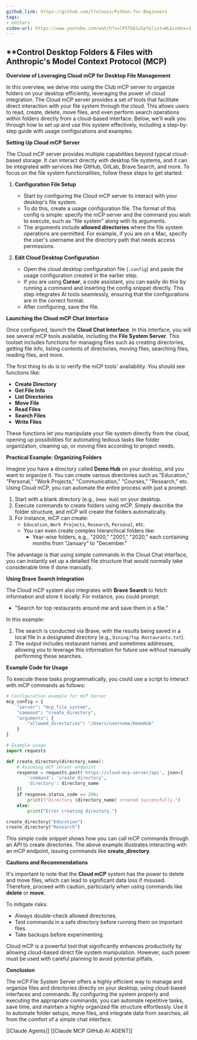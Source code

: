 ```yaml
---
github_link: https://github.com/frulouis/Python-for-Beginners
tags:
- editors
video-url: https://www.youtube.com/watch?v=lPSTbb1u5pY&list=WL&index=3
---
```

## **Control Desktop Folders & Files with Anthropic's Model Context Protocol (MCP)

**Overview of Leveraging Cloud mCP for Desktop File Management**

In this overview, we delve into using the Club mCP server to organize folders on your desktop efficiently, leveraging the power of cloud integration. The Cloud mCP server provides a set of tools that facilitate direct interaction with your file system through the cloud. This allows users to read, create, delete, move files, and even perform search operations within folders directly from a cloud-based interface. Below, we'll walk you through how to set up and use this system effectively, including a step-by-step guide with usage configurations and examples.

**Setting Up Cloud mCP Server**

The Cloud mCP server provides multiple capabilities beyond typical cloud-based storage. It can interact directly with desktop file systems, and it can be integrated with services like GitHub, GitLab, Brave Search, and more. To focus on the file system functionalities, follow these steps to get started:

1. **Configuration File Setup**
   - Start by configuring the Cloud mCP server to interact with your desktop's file system.
   - To do this, create a usage configuration file. The format of this config is simple: specify the mCP server and the command you wish to execute, such as "file system" along with its arguments.
   - The arguments include **allowed directories** where the file system operations are permitted. For example, if you are on a Mac, specify the user's username and the directory path that needs access permissions.

2. **Edit Cloud Desktop Configuration**
   - Open the cloud desktop configuration file (`.config`) and paste the usage configuration created in the earlier step.
   - If you are using **Cursor**, a code assistant, you can easily do this by running a command and inserting the config snippet directly. This step integrates AI tools seamlessly, ensuring that the configurations are in the correct format.
   - After configuring, save the file.

**Launching the Cloud mCP Chat Interface**

Once configured, launch the **Cloud Chat Interface**. In this interface, you will see several mCP tools available, including the **File System Server**. This toolset includes functions for managing files such as creating directories, getting file info, listing contents of directories, moving files, searching files, reading files, and more.

The first thing to do is to verify the mCP tools' availability. You should see functions like:

- **Create Directory**
- **Get File Info**
- **List Directories**
- **Move File**
- **Read Files**
- **Search Files**
- **Write Files**

These functions let you manipulate your file system directly from the cloud, opening up possibilities for automating tedious tasks like folder organization, cleaning up, or moving files according to project needs.

**Practical Example: Organizing Folders**

Imagine you have a directory called **Demo Hub** on your desktop, and you want to organize it. You can create various directories such as "Education," "Personal," "Work Projects," "Communication," "Courses," "Research," etc. Using Cloud mCP, you can automate the entire process with just a prompt.

1. Start with a blank directory (e.g., `Demo Hub`) on your desktop.
2. Execute commands to create folders using mCP. Simply describe the folder structure, and mCP will create the folders automatically.
3. For instance, mCP can create:
   - `Education`, `Work Projects`, `Research`, `Personal`, etc.
   - You can even create complex hierarchical folders like:
     - Year-wise folders, e.g., "2000," "2001," "2020," each containing months from "January" to "December."

The advantage is that using simple commands in the Cloud Chat interface, you can instantly set up a detailed file structure that would normally take considerable time if done manually.

**Using Brave Search Integration**

The Cloud mCP system also integrates with **Brave Search** to fetch information and store it locally. For instance, you could prompt:

- "Search for top restaurants around me and save them in a file."

In this example:

1. The search is conducted via Brave, with the results being saved in a local file in a designated directory (e.g., `Dining/Top Restaurants.txt`).
2. The output includes restaurant names and sometimes addresses, allowing you to leverage this information for future use without manually performing these searches.

**Example Code for Usage**

To execute these tasks programmatically, you could use a script to interact with mCP commands as follows:

```python
# Configuration example for mCP Server
mcp_config = {
    "server": "mcp_file_system",
    "command": "create_directory",
    "arguments": {
        "allowed_directories": "/Users/username/DemoHub"
    }
}

# Example usage
import requests

def create_directory(directory_name):
    # Assuming mCP server endpoint
    response = requests.post('https://cloud-mcp-server/api', json={
        'command': 'create_directory',
        'directory': directory_name
    })
    if response.status_code == 200:
        print(f"Directory {directory_name} created successfully.")
    else:
        print("Error creating directory.")

create_directory("Education")
create_directory("Research")
```

This simple code snippet shows how you can call mCP commands through an API to create directories. The above example illustrates interacting with an mCP endpoint, issuing commands like **create_directory**.

**Cautions and Recommendations**

It's important to note that the **Cloud mCP** system has the power to delete and move files, which can lead to significant data loss if misused. Therefore, proceed with caution, particularly when using commands like **delete** or **move**.

To mitigate risks:

- Always double-check allowed directories.
- Test commands in a safe directory before running them on important files.
- Take backups before experimenting.

Cloud mCP is a powerful tool that significantly enhances productivity by allowing cloud-based direct file system manipulation. However, such power must be used with careful planning to avoid potential pitfalls.

**Conclusion**

The mCP File System Server offers a highly efficient way to manage and organize files and directories directly on your desktop, using cloud-based interfaces and commands. By configuring the system properly and executing the appropriate commands, you can automate repetitive tasks, save time, and maintain a highly organized file structure effortlessly. Use it to automate folder setups, move files, and integrate data from searches, all from the comfort of a simple chat interface.

[[Claude Agents]]  [[Claude MCP GitHub AI AGENT]]